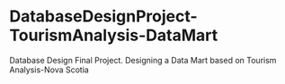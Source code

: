 # DatabaseDesignProject-TourismAnalysis-DataMart
Database Design Final Project. Designing a Data Mart based on Tourism Analysis-Nova Scotia
